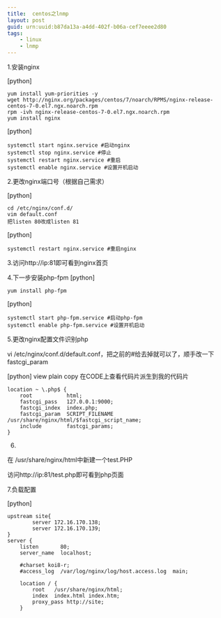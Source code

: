 ```yaml
---
title:  centos之lnmp
layout: post
guid: urn:uuid:b87da13a-a4dd-402f-b06a-cef7eeee2d80
tags:
    - linux
    - lnmp
---
```


1.安装nginx

[python] 

    yum install yum-priorities -y  
    wget http://nginx.org/packages/centos/7/noarch/RPMS/nginx-release-centos-7-0.el7.ngx.noarch.rpm  
    rpm -ivh nginx-release-centos-7-0.el7.ngx.noarch.rpm  
    yum install nginx  


[python] 

    systemctl start nginx.service #启动nginx  
    systemctl stop nginx.service #停止  
    systemctl restart nginx.service #重启  
    systemctl enable nginx.service #设置开机启动   


2.更改nginx端口号（根据自己需求）

[python] 

    cd /etc/nginx/conf.d/  
    vim default.conf  
    把listen 80改成listen 81  

[python] 

    systemctl restart nginx.service #重启nginx  

3.访问http://ip:81即可看到nginx首页

4.下一步安装php-fpm
[python] 

    yum install php-fpm  

[python] 

    systemctl start php-fpm.service #启动php-fpm  
    systemctl enable php-fpm.service #设置开机启动  


5.更改nginx配置文件识别php

 vi /etc/nginx/conf.d/default.conf，把之前的#给去掉就可以了，顺手改一下fastcgi_param

[python] view plain copy
在CODE上查看代码片派生到我的代码片

    location ~ \.php$ {  
        root           html;  
        fastcgi_pass   127.0.0.1:9000;  
        fastcgi_index  index.php;  
        fastcgi_param  SCRIPT_FILENAME  /usr/share/nginx/html/$fastcgi_script_name;  
        include        fastcgi_params;  
    }  


6.

在 /usr/share/nginx/html中新建一个test.PHP  <?php echo 123;?>

访问http://ip:81/test.php即可看到php页面


7.负载配置

[python] 

    upstream site{  
            server 172.16.170.138;  
            server 172.16.170.139;  
    }  
    server {  
        listen       80;  
        server_name  localhost;  
      
        #charset koi8-r;  
        #access_log  /var/log/nginx/log/host.access.log  main;  
      
        location / {  
            root   /usr/share/nginx/html;  
            index  index.html index.htm;  
            proxy_pass http://site;  
        }  